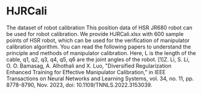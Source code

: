 # HJRCali
The dataset of robot calibration This position data of HSR JR680 robot can be used for robot calibration. We provide HJRCali.xlsx with 600 sample points of HSR robot, which can be used for the verification of manipulator calibration algorithm. You can read the following papers to understand the principle and methods of manipulator calibration. Here, L is the length of the cable, q1, q2, q3, q4, q5, q6 are the joint angles of the robot.
[1]Z. Li, S. Li, O. O. Bamasag, A. Alhothali and X. Luo, "Diversified Regularization Enhanced Training for Effective Manipulator Calibration," in IEEE Transactions on Neural Networks and Learning Systems, vol. 34, no. 11, pp. 8778-8790, Nov. 2023, doi: 10.1109/TNNLS.2022.3153039.

